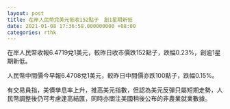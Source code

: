 ```yaml
---
layout: post
title: 在岸人民幣兌美元低收152點子　創1星期新低
date: 2021-01-08 17:36:58.000000000 +08:00
categories: rthk
---
```


在岸人民幣收報6.4719兌1美元，較昨日收市價跌152點子，跌幅0.23%，創逾1星期新低。

人民幣中間價今早報6.4708兌1美元，較昨日中間價亦跌100點子，跌幅0.15%。

有交易員指，美債孳息率上升，推高美元指數，但認為美元反彈只屬短期走勢，人民幣調整後仍可考慮逢高結匯，同時亦關注美國稍後公布的非農業就業數據。
